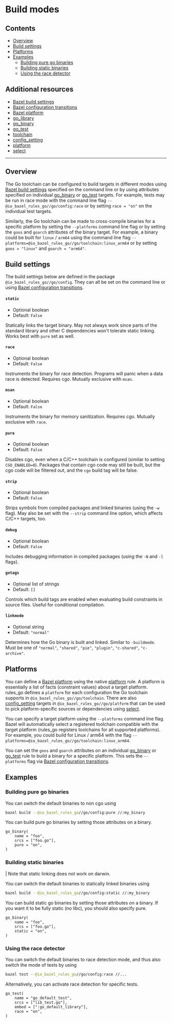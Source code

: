 <!-- Generated with Stardoc: http://skydoc.bazel.build -->


  [Bazel build settings]: https://docs.bazel.build/versions/master/skylark/config.html#using-build-settings
  [Bazel configuration transitions]: https://docs.bazel.build/versions/master/skylark/lib/transition.html
  [Bazel platform]: https://docs.bazel.build/versions/master/platforms.html
  [go_library]: core.rst#go_library
  [go_binary]: core.rst#go_binary
  [go_test]: core.rst#go_test
  [toolchain]: toolchains.rst#the-toolchain-object
  [config_setting]: https://docs.bazel.build/versions/master/be/general.html#config_setting
  [platform]: https://docs.bazel.build/versions/master/be/platform.html#platform
  [select]: https://docs.bazel.build/versions/master/be/functions.html#select

# Build modes

## Contents
- [Overview](#overview)
- [Build settings](#build-settings)
- [Platforms](#platforms)
- [Examples](#examples)
  - [Building pure go binaries](#building-pure-go-binaries)
  - [Building static binaries](#building-static-binaries)
  - [Using the race detector](#using-the-race-detector)

## Additional resources
- [Bazel build settings]
- [Bazel configuration transitions]
- [Bazel platform]
- [go_library]
- [go_binary]
- [go_test]
- [toolchain]
- [config_setting]
- [platform]
- [select]

------------------------------------------------------------------------

Overview
--------

The Go toolchain can be configured to build targets in different modes using
[Bazel build settings] specified on the command line or by using attributes
specified on individual [go_binary] or [go_test] targets. For example, tests
may be run in race mode with the command line flag
`--@io_bazel_rules_go//go/config:race` or by setting `race = "on"` on the
individual test targets.

Similarly, the Go toolchain can be made to cross-compile binaries for a specific
platform by setting the `--platforms` command line flag or by setting the
`goos` and `goarch` attributes of the binary target. For example, a binary
could be built for `linux` / `arm64` using the command line flag
`--platforms=@io_bazel_rules_go//go/toolchain:linux_arm64` or by setting
`goos = "linux"` and `goarch = "arm64"`.

Build settings
--------------

The build settings below are defined in the package
`@io_bazel_rules_go//go/config`. They can all be set on the command line
or using [Bazel configuration transitions].

#### `static`
- Optional boolean
- Default: `False`

Statically links the target binary. May not always work since parts of the standard library and other C 
dependencies won't tolerate static linking. Works best with `pure` set as well.

#### `race`
- Optional boolean
- Default: `False`

Instruments the binary for race detection. Programs will panic when a data race is detected. 
Requires cgo. Mutually exclusive with `msan`.

#### `msan`
- Optional boolean
- Default: `False`

Instruments the binary for memory sanitization. Requires cgo. Mutually exclusive with `race`.

#### `pure`
- Optional boolean
- Default: `False`

Disables cgo, even when a C/C++ toolchain is configured (similar to setting `CGO_ENABLED=0`). 
Packages that contain cgo code may still be built, but the cgo code will be filtered out, and the `cgo` build tag will be false.

#### `strip`
- Optional boolean
- Default: `False`

Strips symbols from compiled packages and linked binaries (using the `-w` flag). 
May also be set with the `--strip` command line option, which affects C/C++ targets, too.

#### `debug`
- Optional boolean
- Default: `False`

Includes debugging information in compiled packages (using the `-N` and `-l` flags).

#### `gotags`
- Optional list of strings
- Default: `[]`

Controls which build tags are enabled when evaluating build constraints in source files. Useful for conditional compilation.


#### `linkmode`
- Optional string
- Default: `"normal"`

Determines how the Go binary is built and linked. Similar to `-buildmode`. 
Must be one of `"normal"`, `"shared"`, `"pie"`, `"plugin"`, `"c-shared"`, `"c-archive"`.


Platforms
---------

You can define a [Bazel platform] using the native [platform] rule. A platform
is essentially a list of facts (constraint values) about a target platform.
rules_go defines a `platform` for each configuration the Go toolchain supports
in `@io_bazel_rules_go//go/toolchain`. There are also [config_setting] targets
in `@io_bazel_rules_go//go/platform` that can be used to pick platform-specific
sources or dependencies using [select].

You can specify a target platform using the `--platforms` command line flag.
Bazel will automatically select a registered toolchain compatible with the
target platform (rules_go registers toolchains for all supported platforms).
For example, you could build for Linux / arm64 with the flag
`--platforms=@io_bazel_rules_go//go/toolchain:linux_arm64`.

You can set the `goos` and `goarch` attributes on an individual
[go_binary] or [go_test] rule to build a binary for a specific platform.
This sets the `--platforms` flag via [Bazel configuration transitions].


Examples
--------

### Building pure go binaries

You can switch the default binaries to non cgo using

``` bash
bazel build --@io_bazel_rules_go//go/config:pure //:my_binary
```

You can build pure go binaries by setting those attributes on a binary.

``` bzl
go_binary(
    name = "foo",
    srcs = ["foo.go"],
    pure = "on",
)
```


### Building static binaries

| Note that static linking does not work on darwin.

You can switch the default binaries to statically linked binaries using

``` bash
bazel build --@io_bazel_rules_go//go/config:static //:my_binary
```

You can build static go binaries by setting those attributes on a binary.
If you want it to be fully static (no libc), you should also specify pure.

``` bzl
go_binary(
    name = "foo",
    srcs = ["foo.go"],
    static = "on",
)
```

### Using the race detector

You can switch the default binaries to race detection mode, and thus also switch
the mode of tests by using

``` bash
bazel test --@io_bazel_rules_go//go/config:race //...
```

Alternatively, you can activate race detection for specific tests.

``` bzl
go_test(
    name = "go_default_test",
    srcs = ["lib_test.go"],
    embed = [":go_default_library"],
    race = "on",
)
```


